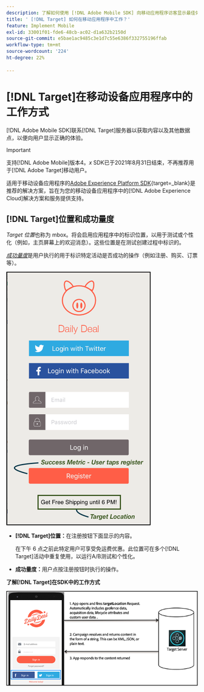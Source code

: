 ```yaml
---
description: 了解如何使用 [!DNL Adobe Mobile SDK] 向移动应用程序访客显示最佳体验。
title: ' [!DNL Target] 如何在移动应用程序中工作？'
feature: Implement Mobile
exl-id: 33001f01-fde6-48cb-ac02-d1a632b2150d
source-git-commit: e5bae1ac9485c3e1d7c55e6386f332755196ffab
workflow-type: tm+mt
source-wordcount: '224'
ht-degree: 22%

---
```


# [!DNL Target]在移动设备应用程序中的工作方式

[!DNL Adobe Mobile SDK]联系[!DNL Target]服务器以获取内容以及其他数据点，以便向用户显示正确的体验。

>[!IMPORTANT]
>
>支持[!DNL Adobe Mobile]版本4。*x* SDK已于2021年8月31日结束，不再推荐用于[!DNL Adobe Target]移动用户。
>
>适用于移动设备应用程序的[Adobe Experience Platform SDK](https://developer.adobe.com/client-sdks/documentation/){target=_blank}是推荐的解决方案，旨在为您的移动设备应用程序中的[!DNL Adobe Experience Cloud]解决方案和服务提供支持。

## [!DNL Target]位置和成功量度

*Target 位置*&#x200B;也称为 mbox。将会启用应用程序中的标识位置，以用于测试或个性化（例如，主页屏幕上的欢迎消息）。这些位置是在测试创建过程中标识的。

*[成功量度](https://experienceleague.adobe.com/docs/target/using/activities/success-metrics/success-metrics.html)*&#x200B;是用户执行的用于标识特定活动是否成功的操作（例如注册、购买、订票等）。

![替代图像](assets/mobile-target-location.png)

* **[!DNL Target]位置：**&#x200B;在注册按钮下面显示的内容。

  在下午 6 点之前此特定用户可享受免运费优惠。此位置可在多个[!DNL Target]活动中重复使用，以运行A/B测试和个性化。

* **成功量度：**&#x200B;用户点按注册按钮时执行的操作。

**了解[!DNL Target]在SDK中的工作方式**

![替代图像](assets/how-target-mobile-works.png)
